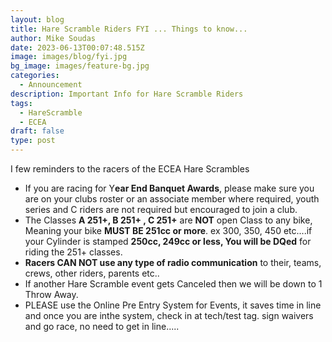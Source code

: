 ```yaml
---
layout: blog
title: Hare Scramble Riders FYI ... Things to know...
author: Mike Soudas
date: 2023-06-13T00:07:48.515Z
image: images/blog/fyi.jpg
bg_image: images/feature-bg.jpg
categories:
  - Announcement
description: Important Info for Hare Scramble Riders
tags:
  - HareScramble
  - ECEA
draft: false
type: post
---
```

I few reminders to the racers of the ECEA Hare Scrambles

* If you are racing for Y**ear End Banquet Awards**, please make sure you are on your clubs roster or an associate member where required, youth series and C riders are not required but encouraged to join a club.
* The Classes **A 251+, B 251+ , C 251+** are **NOT** open Class to any bike, Meaning your bike **MUST BE 251cc or more**. ex 300, 350, 450 etc....if your Cylinder is stamped **250cc, 249cc or less, You will be DQed** for riding the 251+ classes.
* **Racers CAN NOT use any type of radio communication** to their, teams, crews, other riders, parents etc..
* If another Hare Scramble event gets Canceled then we will be down to 1 Throw Away. 
* PLEASE use the Online Pre Entry System for Events, it saves time in line and once you are inthe system, check in at tech/test tag. sign waivers and go race, no need to get in line.....
